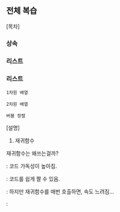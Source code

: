 ## 전체 복습

[목차]
### 상속
### 리스트



### 리스트
`1차원 배열`

`2차원 배열`


`버블 정렬`


[설명]

1. 재귀함수

재귀함수는 왜쓰는걸까?

: 코드 가독성이 높아짐. 

: 코드를 쉽게 짤 수 있음.

: 하지만 재귀함수를 매번 호출하면, 속도 느려짐...

: